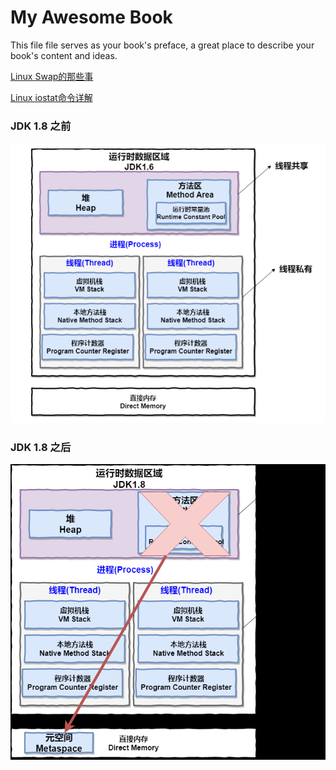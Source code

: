 # My Awesome Book

This file file serves as your book's preface, a great place to describe your book's content and ideas.

[Linux Swap的那些事](#)

[Linux iostat命令详解](https://www.jellythink.com/archives/438)

### **JDK 1.8 之前**

![](/assets/~_KCPWOVO@Z%3X9PIZ{SMS1.png)

### **JDK 1.8 之后**

![](/assets/7OU{9Z72]ETHJCX3{%29L%P{T.png)



